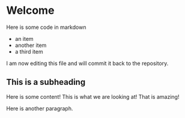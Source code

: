 # Welcome

Here is some code in markdown

* an item
* another item
* a third item

I am now editing this file and will commit it back to the repository.

## This is a subheading

Here is some content! This is what we are looking at! That is amazing!

Here is another paragraph.
